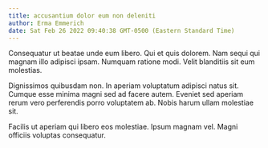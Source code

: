 ```yaml
---
title: accusantium dolor eum non deleniti
author: Erma Emmerich
date: Sat Feb 26 2022 09:40:38 GMT-0500 (Eastern Standard Time)
---
```

Consequatur ut beatae unde eum libero. Qui et quis dolorem. Nam sequi qui magnam illo adipisci ipsam. Numquam ratione modi. Velit blanditiis sit eum molestias.

 Dignissimos quibusdam non. In aperiam voluptatum adipisci natus sit. Cumque esse minima magni sed ad facere autem. Eveniet sed aperiam rerum vero perferendis porro voluptatem ab. Nobis harum ullam molestiae sit.

 Facilis ut aperiam qui libero eos molestiae. Ipsum magnam vel. Magni officiis voluptas consequatur.